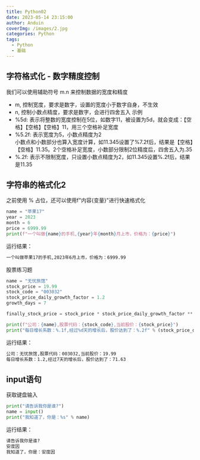 ```yaml
---
title: Python02
date: 2023-05-14 23:15:00
author: Anduin
coverImg: /images/2.jpg
categories: Python
tags:
  - Python
  - 基础
---
```


## 字符格式化 - 数字精度控制
我们可以使用辅助符号 m.n 来控制数据的宽度和精度
- m, 控制宽度，要求是数字，设置的宽度小于数字自身，不生效
- n, 控制小数点精度，要求是数字，会进行四舍五入
示例
- %5d: 表示将整数的宽度控制在5位，如数字11，被设置为5d，就会变成：【空格】【空格】【空格】11，用三个空格补足宽度
- %5.2f: 表示宽度为5，小数点精度为2  
小数点和小数部分也算入宽度计算，如11.345设置了%7.2f后，结果是【空格】【空格】11.35。2个空格补足宽度，小数部分限制2位精度后，四舍五入为.35
- %.2f: 表示不限制宽度，只设置小数点精度为2，如11.345设置%.2f后，结果是11.35

## 字符串的格式化2
之前使用 % 占位，还可以使用f"内容{变量}"进行快速格式化
```python
name = "苹果17"
year = 2023
month = 6
price = 6999.99
print(f"一个叫做{name}的手机,{year}年{month}月上市，价格为：{price}")
```
运行结果：
```bash
一个叫做苹果17的手机,2023年6月上市，价格为：6999.99
```
股票练习题
```python
name = "无忧旅馆"
stock_price = 19.99
stock_code = "003032"
stock_price_daily_growth_factor = 1.2
growth_days = 7

finally_stock_price = stock_price * stock_price_daily_growth_factor ** growth_days

print(f"公司：{name},股票代码：{stock_code},当前股价：{stock_price}")
print("每日增长系数：%.1f,经过%d天的增长后，股价达到了：%.2f" % (stock_price_daily_growth_factor,growth_days,finally_stock_price))
```
运行结果：
```bash
公司：无忧旅馆,股票代码：003032,当前股价：19.99
每日增长系数：1.2,经过7天的增长后，股价达到了：71.63
```

## input语句
获取键盘输入
```python
print("请告诉我你是谁?")
name = input()
print("我知道了，你是：%s" % name)
```
运行结果：
```bash
请告诉我你是谁?
安度因
我知道了，你是：安度因
```


